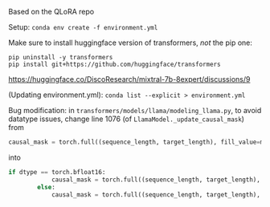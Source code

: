 Based on the QLoRA repo

Setup: `conda env create -f environment.yml`

Make sure to install huggingface version of transformers, *not* the pip one:
```shell
pip uninstall -y transformers
pip install git+https://github.com/huggingface/transformers
```
https://huggingface.co/DiscoResearch/mixtral-7b-8expert/discussions/9

(Updating environment.yml): `conda list --explicit > environment.yml`

Bug modification: in `transformers/models/llama/modeling_llama.py`, to avoid datatype issues, change line 1076 (of `LlamaModel._update_causal_mask`) from
```python
causal_mask = torch.full((sequence_length, target_length), fill_value=min_dtype, dtype=dtype, device=device)
```
into
```python
if dtype == torch.bfloat16:
            causal_mask = torch.full((sequence_length, target_length), fill_value=min_dtype, dtype=torch.float, device=device)
        else:
            causal_mask = torch.full((sequence_length, target_length), fill_value=min_dtype, dtype=dtype, device=device)
```

